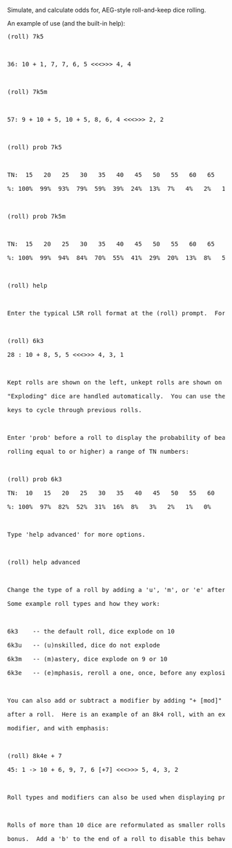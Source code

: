 Simulate, and calculate odds for, AEG-style roll-and-keep dice rolling.

An example of use (and the built-in help):
<pre>
(roll) 7k5<br>
<br>
36: 10 + 1, 7, 7, 6, 5 <<<>>> 4, 4<br>
<br>
(roll) 7k5m<br>
<br>
57: 9 + 10 + 5, 10 + 5, 8, 6, 4 <<<>>> 2, 2<br>
<br>
(roll) prob 7k5<br>
<br>
TN:  15   20   25   30   35   40   45   50   55   60   65   70   75   80<br>
%: 100%  99%  93%  79%  59%  39%  24%  13%  7%   4%   2%   1%   0%   0%<br>
<br>
(roll) prob 7k5m<br>
<br>
TN:  15   20   25   30   35   40   45   50   55   60   65   70   75   80<br>
%: 100%  99%  94%  84%  70%  55%  41%  29%  20%  13%  8%   5%   3%   2%<br>
<br>
(roll) help<br>
<br>
Enter the typical L5R roll format at the (roll) prompt.  For example:<br>
<br>
(roll) 6k3<br>
28 : 10 + 8, 5, 5 <<<>>> 4, 3, 1<br>
<br>
Kept rolls are shown on the left, unkept rolls are shown on the right.<br>
"Exploding" dice are handled automatically.  You can use the up and down<br>
keys to cycle through previous rolls.<br>
<br>
Enter 'prob' before a roll to display the probability of beating (i.e.,<br>
rolling equal to or higher) a range of TN numbers:<br>
<br>
(roll) prob 6k3<br>
TN:  10   15   20   25   30   35   40   45   50   55   60<br>
%: 100%  97%  82%  52%  31%  16%  8%   3%   2%   1%   0%<br>
<br>
Type 'help advanced' for more options.<br>
<br>
(roll) help advanced<br>
<br>
Change the type of a roll by adding a 'u', 'm', or 'e' after the roll.<br>
Some example roll types and how they work:<br>
<br>
6k3    -- the default roll, dice explode on 10<br>
6k3u   -- (u)nskilled, dice do not explode<br>
6k3m   -- (m)astery, dice explode on 9 or 10<br>
6k3e   -- (e)mphasis, reroll a one, once, before any explosions<br>
<br>
You can also add or subtract a modifier by adding "+ [mod]" or "- [mod]"<br>
after a roll.  Here is an example of an 8k4 roll, with an extra +7<br>
modifier, and with emphasis:<br>
<br>
(roll) 8k4e + 7<br>
45: 1 -> 10 + 6, 9, 7, 6 [+7] <<<>>> 5, 4, 3, 2<br>
<br>
Roll types and modifiers can also be used when displaying probabilities.<br>
<br>
Rolls of more than 10 dice are reformulated as smaller rolls with static<br>
bonus.  Add a 'b' to the end of a roll to disable this behavior.<br>
</pre>